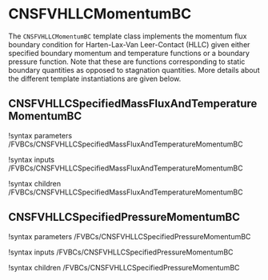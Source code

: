 # CNSFVHLLCMomentumBC

The `CNSFVHLLCMomentumBC` template class implements the momentum flux boundary condition for
Harten-Lax-Van Leer-Contact (HLLC) given either specified boundary momentum and
temperature functions or a
boundary pressure function. Note that these are functions corresponding to
static boundary quantities as opposed to stagnation quantities. More details
about the different template instantiations are given below.

## CNSFVHLLCSpecifiedMassFluxAndTemperatureMomentumBC

!syntax parameters /FVBCs/CNSFVHLLCSpecifiedMassFluxAndTemperatureMomentumBC

!syntax inputs /FVBCs/CNSFVHLLCSpecifiedMassFluxAndTemperatureMomentumBC

!syntax children /FVBCs/CNSFVHLLCSpecifiedMassFluxAndTemperatureMomentumBC

## CNSFVHLLCSpecifiedPressureMomentumBC

!syntax parameters /FVBCs/CNSFVHLLCSpecifiedPressureMomentumBC

!syntax inputs /FVBCs/CNSFVHLLCSpecifiedPressureMomentumBC

!syntax children /FVBCs/CNSFVHLLCSpecifiedPressureMomentumBC
